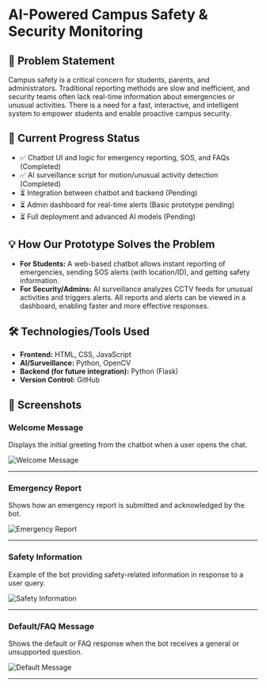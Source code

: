 # AI-Powered Campus Safety & Security Monitoring

## 🚨 Problem Statement

Campus safety is a critical concern for students, parents, and administrators. Traditional reporting methods are slow and inefficient, and security teams often lack real-time information about emergencies or unusual activities. There is a need for a fast, interactive, and intelligent system to empower students and enable proactive campus security.

## 🚧 Current Progress Status

- ✅ Chatbot UI and logic for emergency reporting, SOS, and FAQs (Completed)
- ✅ AI surveillance script for motion/unusual activity detection (Completed)
- ⏳ Integration between chatbot and backend (Pending)
- ⏳ Admin dashboard for real-time alerts (Basic prototype pending)
- ⏳ Full deployment and advanced AI models (Pending)

## 💡 How Our Prototype Solves the Problem

- **For Students:** A web-based chatbot allows instant reporting of emergencies, sending SOS alerts (with location/ID), and getting safety information.
- **For Security/Admins:** AI surveillance analyzes CCTV feeds for unusual activities and triggers alerts. All reports and alerts can be viewed in a dashboard, enabling faster and more effective responses.

## 🛠️ Technologies/Tools Used

- **Frontend:** HTML, CSS, JavaScript
- **AI/Surveillance:** Python, OpenCV
- **Backend (for future integration):** Python (Flask)
- **Version Control:** GitHub

## 📸 Screenshots

### Welcome Message

Displays the initial greeting from the chatbot when a user opens the chat.

![Welcome Message](../docs/screenshots/welcome_message.png)

---

### Emergency Report

Shows how an emergency report is submitted and acknowledged by the bot.

![Emergency Report](../docs/screenshots/emergency_report.png)

---

### Safety Information

Example of the bot providing safety-related information in response to a user query.

![Safety Information](../docs/screenshots/safety_info.png)

---

### Default/FAQ Message

Shows the default or FAQ response when the bot receives a general or unsupported question.

![Default Message](../docs/screenshots/default_message.png)

---
